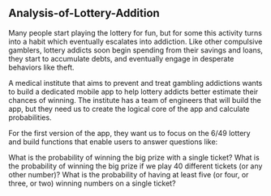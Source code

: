 ## Analysis-of-Lottery-Addition

Many people start playing the lottery for fun, but for some this activity turns into a habit which eventually escalates into addiction. Like other compulsive gamblers, lottery addicts soon begin spending from their savings and loans, they start to accumulate debts, and eventually engage in desperate behaviors like theft.

A medical institute that aims to prevent and treat gambling addictions wants to build a dedicated mobile app to help lottery addicts better estimate their chances of winning. The institute has a team of engineers that will build the app, but they need us to create the logical core of the app and calculate probabilities.

For the first version of the app, they want us to focus on the 6/49 lottery and build functions that enable users to answer questions like:

What is the probability of winning the big prize with a single ticket?
What is the probability of winning the big prize if we play 40 different tickets (or any other number)?
What is the probability of having at least five (or four, or three, or two) winning numbers on a single ticket?
